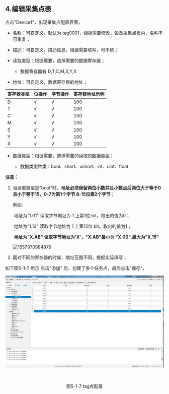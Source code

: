 ## 4.编辑采集点表

点击"Device1"，出现采集点配置界面，

- 名称：可自定义，默认为  tag0001，根据需要修改，设备采集点表内，名称不可重复；
- 描述：可自定义，描述信息，根据需要填写，可不填；
- 读取类型：根据需要，选择需要的数据寄存器；
  
  - 数据寄存器有 D,T,C,M,S,Y,X
- 地址：可自定义，数据寄存器的地址；
  

| 寄存器类型 | 位操作 | 字节操作 | 寄存器地址示例 |
| ---------- | ------ | -------- | -------------- |
| D          | √      | √        | 100            |
| T          | √      | √        | 100            |
| C          | √      | √        | 100            |
| M          | √      | √        | 100            |
| S          | √      | √        | 100            |
| Y          | √      | √        | 100            |
| X          | √      | √        | 100            |

- 数据类型：根据需要，选择需要的读取的数据类型；

  - 数据类型种类：bool、short、ushort、int、uint、float

**注意：**

  1. 当读取类型是"bool"时，**地址必须保留两位小数并且小数点后两位大于等于0且小于等于15**，**0-7为第1个字节  8-15位第2个字节**；

     例如:

     ​	地址为"1.01"  读取字节地址为 1 上第1位  bit，取出的值为0；

     ​	地址为"1.12"  读取字节地址为 1 上第12位  bit，取出的值为1；

     ​	**地址为"X.AB" 读取字节地址为'X'，"X.AB"最小为 "X.00",最大为"X.15"**

     ![1557970984875](D:/github/protocolBook/assets/bitpic.png)

  2. 面对不同的寄存器的时候，地址范围不同，根据实际填写；

如下图5-1-7 所示  点击"添加" 后，创建了多个任务点，最后点击"保存"。

![](assets/tag配置.png)

​					

<center>图5-1-7 tag点配置</center>

